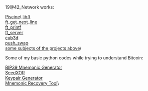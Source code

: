 



19@42_Network works:

[Piscine](https://github.com/Marcaday/19_Piscine__C__)\
[libft](https://github.com/Marcaday/19_libft)\
[ft_get_next_line](https://github.com/Marcaday/19_get_next_line)\
[ft_printf](https://github.com/Marcaday/19_printf)\
[ft_server](https://github.com/Marcaday/19_ft_server)\
[cub3d](https://github.com/Marcaday/19_Cub3D)\
[push_swap](https://github.com/Marcaday/push_swap)\
[some subjects of the projects above](https://github.com/Marcaday/19_Subjects)\



Some of my basic python codes while trying to understand Bitcoin:

[BIP39 Mnemonic Generator](https://github.com/Marcaday/BIP_39-Mnemonic_Generator)\
[SeedXOR](https://github.com/Marcaday/SeedXOR)\
[Keypair Generator](https://github.com/Marcaday/BTC_KeypairGenerator)\
[Mnemonic Recovery Tool](https://github.com/Marcaday/MnemonicRecoveryTool)\

